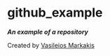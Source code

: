 # github_example #

***An example of a repository***

Created by [Vasileios Markakis](https://www.linkedin.com/in/vasileios-markakis/)




